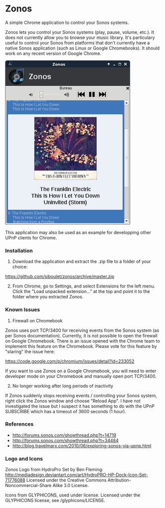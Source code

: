 Zonos
=====

A simple Chrome application to control your Sonos systems.

Zonos lets you control your Sonos systems (play, pause, volume, etc.). It does not currently allow
you to browse your music library. It's particulary useful to control your Sonos from platforms
that don't currently have a native Sonos application (such as Linux or Google Chromebooks). It
should work on any recent version of Google Chrome.

![Zonos](/screenshot.png?raw=true)

This application may also be used as an example for developping other UPnP clients for Chrome.

### Installation

1. Download the application and extract the .zip file to a folder of your choice:

 https://github.com/siboulet/zonos/archive/master.zip

2. From Chrome, go to Settings, and select Extensions for the left menu. Click the "Load unpacked
extension..." at the top and point it to the folder where you extracted Zonos.

### Known Issues

1. Firewall on Chromebook

 Zonos uses port TCP/3400 for receiving events from the Sonos system (as per Sonos documentation).
 Currently, it is not possible to open the firewall on Google Chromebook. There is an issue opened
 with the Chrome team to implement this feature on the Chromebook. Please vote for this feature by
 "staring" the issue here:

 https://code.google.com/p/chromium/issues/detail?id=233052

 If you want to use Zonos on a Google Chromebook, you will need to enter developer mode on your
 Chromebook and manually open port TCP/3400.

2. No longer working after long periods of inactivity

 If Zonos suddenly stops receiving events / controlling your Sonos system, right click the Zonos
 window and choose "Reload App". I have not investigated the issue but I suspect it has something
 to do with the UPnP SUBSCRIBE which has a timeout of 3600 seconds (1 hour).

### References

* http://forums.sonos.com/showthread.php?t=14719
* http://forums.sonos.com/showthread.php?t=34484
* http://blog.travelmarx.com/2010/06/exploring-sonos-via-upnp.html

### Logo and Icons
Zonos Logo from HydroPro Set by Ben Fleming: http://mediadesign.deviantart.com/art/HydroPRO-HP-Dock-Icon-Set-71776088
Licensed under the Creative Commons Attribution-Noncommercial-Share Alike 3.0 License.

Icons from GLYPHICONS, used under license.
Licensed under the GLYPHICONS license, see /glyphicons/LICENSE.
